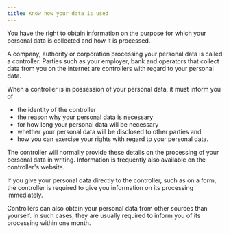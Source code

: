```yaml
---
title: Know how your data is used
---
```


You have the right to obtain information on the purpose for which your personal data is collected and how it is processed.

A company, authority or corporation processing your personal data is called a controller. Parties such as your employer, bank and operators that collect data from you on the internet are controllers with regard to your personal data.

When a controller is in possession of your personal data, it must inform you of

- the identity of the controller
- the reason why your personal data is necessary
- for how long your personal data will be necessary
- whether your personal data will be disclosed to other parties and
- how you can exercise your rights with regard to your personal data.

The controller will normally provide these details on the processing of your personal data in writing. Information is frequently also available on the controller's website.

If you give your personal data directly to the controller, such as on a form, the controller is required to give you information on its processing immediately.

Controllers can also obtain your personal data from other sources than yourself. In such cases, they are usually required to inform you of its processing within one month.
